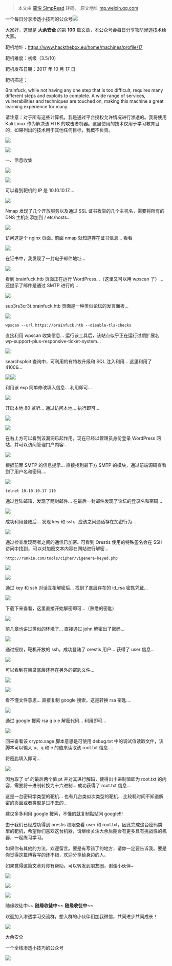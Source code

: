 > 本文由 [简悦 SimpRead](http://ksria.com/simpread/) 转码， 原文地址 [mp.weixin.qq.com](https://mp.weixin.qq.com/s/d6f8vhFi3OjnvhsiaklLlQ)

一个每日分享渗透小技巧的公众号![](https://mmbiz.qpic.cn/mmbiz_png/O7dWXt4o5KPTQKiaXksbZia7PmHLPX2vnCWsznInTj3b9TFYtTDIYG6lDGJZYYSv72NsVWF24Kjlo4MT29tEOQSg/640?wx_fmt=png)

  

  

大家好，这里是 **大余安全** 的第 **100** 篇文章，本公众号会每日分享攻防渗透技术给大家。

靶机地址：https://www.hackthebox.eu/home/machines/profile/17

靶机难度：初级（3.5/10）

靶机发布日期：2017 年 10 月 17 日

靶机描述：

Brainfuck, while not having any one step that is too difficult, requires many different steps and exploits to complete. A wide range of services, vulnerabilities and techniques are touched on, making this machine a great learning experience for many.

请注意：对于所有这些计算机，我是通过平台授权允许情况进行渗透的。我将使用 Kali Linux 作为解决该 HTB 的攻击者机器。这里使用的技术仅用于学习教育目的，如果列出的技术用于其他任何目标，我概不负责。

![](https://mmbiz.qpic.cn/mmbiz_png/ibqicBWEiaFhaUkEs3YhX1fKvaBcTc3V7YooNTGXoXQEGE8V3BGstZA0g9OpLlWicaefuM0zBUvxG3mPIlLdP7vnYw/640?wx_fmt=png)

![](https://mmbiz.qpic.cn/mmbiz_png/1prMbIpCa3humOrLAChJmsjMl4Kxia7vzrQE59ny2bGibWz5Cr8YzNvia9NXzt8O2jiclnVwHYxubpFU1Q6dX9FRCQ/640?wx_fmt=png)

一、信息收集

![](https://mmbiz.qpic.cn/mmbiz_png/5PYA1G5YGGkjAN1M3sw2tjaT2EzjYhfiax6biaK6IUQxeAFY5cgZQtGqXrMp1oRbNic8EDqpxsg5BjArxBhibLM5XQ/640?wx_fmt=png)

![](https://mmbiz.qpic.cn/mmbiz_png/O7dWXt4o5KO7DtCvOXs54QvhBhaOeydRDpH5lGmtyEVpkXuGibtib9MH1XlxNqyS7DkTQXAgVPxVLmC5MGWRxEuA/640?wx_fmt=png)

可以看到靶机的 IP 是 10.10.10.17....

![](https://mmbiz.qpic.cn/mmbiz_png/O7dWXt4o5KO7DtCvOXs54QvhBhaOeydRQSBx2u5HFllveVAgnX6HR1L43M7g8yvBICat5BtL139H8lIibtiaTGaw/640?wx_fmt=png)

Nmap 发现了几个开放服务以及通过 SSL 证书枚举的几个主机名，需要将所有的 DNS 主机名添加到 / etc/hosts...

![](https://mmbiz.qpic.cn/mmbiz_png/O7dWXt4o5KO7DtCvOXs54QvhBhaOeydRBDBhEnmHW6BdwpciaRdFgljFRNzoksuicVxFC6LDmbba0N6Eicy2hn6uQ/640?wx_fmt=png)

访问这是个 nginx 页面.. 前面 nmap 就知道存在证书信息... 看看

![](https://mmbiz.qpic.cn/mmbiz_png/O7dWXt4o5KO7DtCvOXs54QvhBhaOeydRsDMDmzkJM0ICKoTaAljB8ic6mkWwkSibiaRBStzNuoe731MUIH5TltNiaQ/640?wx_fmt=png)

在证书中，我发现了一封电子邮件地址...

![](https://mmbiz.qpic.cn/mmbiz_png/O7dWXt4o5KO7DtCvOXs54QvhBhaOeydRWiazrmmTTSdawgwlWn6PXQD0kShYl9l3bIvDib9MxyWVsempq9WSWOkA/640?wx_fmt=png)

看到 brainfuck.htb 页面正在运行 WordPress...（这里又可以用 wpscan 了）... 还提示了邮件是通过 SMTP 进行的...

![](https://mmbiz.qpic.cn/mmbiz_png/O7dWXt4o5KO7DtCvOXs54QvhBhaOeydRYFRywD684l5YaiaBfKfeGibk2icw8rYeLfP29qFHrp33t4S6oWsmmoUibw/640?wx_fmt=png)

sup3rs3cr3t.brainfuck.htb 页面是一种类似论坛的发言面板...

![](https://mmbiz.qpic.cn/mmbiz_png/O7dWXt4o5KO7DtCvOXs54QvhBhaOeydRmmcrBxzClrZ0Kn3XbHcITFpHxc5liaiagLriaicfGmbQn29ymQQMW0Ojibw/640?wx_fmt=png)

```
wpscan --url https://brainfuck.htb --disable-tls-checks
```

直接利用 wpscan 收集信息... 运行该工具后，该站点似乎正在运行过期扩展名 wp-support-plus-responsive-ticket-system...

![](https://mmbiz.qpic.cn/mmbiz_png/O7dWXt4o5KO7DtCvOXs54QvhBhaOeydRuvaH0uL3siblYa3SviaHShg3gKibERibHH0MK6eVG2emC0XctAv30oLDzQ/640?wx_fmt=png)

searchsploit 查询中，可利用的有特权升级和 SQL 注入利用... 这里利用了 41006...

![](https://mmbiz.qpic.cn/mmbiz_png/O7dWXt4o5KO7DtCvOXs54QvhBhaOeydRH1HCeM5V2y290JcH4YYTlwrUibXHAhFPZbRwBAfTq4TLeZI7icI1YFgw/640?wx_fmt=png)![](https://mmbiz.qpic.cn/mmbiz_png/O7dWXt4o5KO7DtCvOXs54QvhBhaOeydRrHoZanhJxT3r3l5icicBqZdW59w6IvQSXdVXKUaicoHlwdVbsOPbKNL8A/640?wx_fmt=png)

利用该 exp 简单修改填入信息... 利用即可...

![](https://mmbiz.qpic.cn/mmbiz_png/O7dWXt4o5KO7DtCvOXs54QvhBhaOeydRicJralw39bfN6Eo6Zk5czvocace54EicL21yHrst5wEd6f6ZTV8kCf9w/640?wx_fmt=png)

开启本地 80 监听... 通过访问本地... 执行即可...

![](https://mmbiz.qpic.cn/mmbiz_png/O7dWXt4o5KO7DtCvOXs54QvhBhaOeydRt16OEAhdjVCQVQuicgsyZsaYSLqgAPRITibibv7aVpjo0RnRbRkJgQDWg/640?wx_fmt=png)

![](https://mmbiz.qpic.cn/mmbiz_png/O7dWXt4o5KO7DtCvOXs54QvhBhaOeydRyKSaDWHQcLOVk2tXfpLfYqyw6m3qAEwcw77JgBCumicY7T4DwxibICYQ/640?wx_fmt=png)

在右上方可以看到该漏洞已起作用，现在已经以管理员身份登录 WordPress 网站，并可以访问管理门户内容...

![](https://mmbiz.qpic.cn/mmbiz_png/O7dWXt4o5KO7DtCvOXs54QvhBhaOeydRgpicmZOUicgf3vVCIecibjZ7ibBphHLg0dWxRLibBWiakxzXNLQiavIFeL1JA/640?wx_fmt=png)

根据前面 SMTP 的信息提示... 直接找到最下方 SMTP 的模块，通过前端源码查看到了用户名和密码....

![](https://mmbiz.qpic.cn/mmbiz_png/O7dWXt4o5KO7DtCvOXs54QvhBhaOeydR0tmK7rH8Qibvv4pfN2bzwHAsmjC35GJLvlov67YOUZ9Eh62eKpxSicww/640?wx_fmt=png)

```
telnet 10.10.10.17 110
```

通过登陆邮箱，发现了两封邮件... 在最后一封邮件发现了论坛的登录名和密码...

![](https://mmbiz.qpic.cn/mmbiz_png/O7dWXt4o5KO7DtCvOXs54QvhBhaOeydRmyaNZA3AGiaVhn8gxjgj8yv19zNmOibiaicJCWU8ztczale7WdJRViaHBkg/640?wx_fmt=png)

成功利用登陆后... 发现 key 和 ssh，应该之间通话存在加密行为...

![](https://mmbiz.qpic.cn/mmbiz_png/O7dWXt4o5KO7DtCvOXs54QvhBhaOeydRDMYVclDiaaYUVlkH5OMDbUCTPc19CUAicnwcvYbdaSibe4jPu2xSNmHRA/640?wx_fmt=png)

通过检查发现两者之间的通信已加密.. 可看到 Orestis 使用的特殊签名会在 SSH 访问中找到... 可以对加密文本内容在网站进行解密...

```
http://rumkin.com/tools/cipher/vigenere-keyed.php
```

![](https://mmbiz.qpic.cn/mmbiz_png/O7dWXt4o5KO7DtCvOXs54QvhBhaOeydRERxgVYAfg0nh1Q1R1D01wn0D62t6XK8ibbkLj4N0ggeByxhs31VLXhA/640?wx_fmt=png)

![](https://mmbiz.qpic.cn/mmbiz_png/O7dWXt4o5KO7DtCvOXs54QvhBhaOeydR2TicO58hKibQePiaYlhQT82icibqzjP4zxh4q5HSuo9eq9iag4tNuAFARM1g/640?wx_fmt=png)

通过 key 和 ssh 对话互相解密后... 找到了底层存在的 id_rsa 密匙凭证...

![](https://mmbiz.qpic.cn/mmbiz_png/O7dWXt4o5KO7DtCvOXs54QvhBhaOeydRQEyMP1IqfvEPTF9HicaUPYN2g9xfsKWLD3w7Cp9UhYiceR6lISEym3TA/640?wx_fmt=png)

下载下来查看，这里直接开始解密即可...（熟悉的密匙)

![](https://mmbiz.qpic.cn/mmbiz_png/O7dWXt4o5KO7DtCvOXs54QvhBhaOeydRNIpiaR8icQyBGN4bJicQMfHkJX36xbuwX5JelTTRf1bzjVpdepfia0wuzQ/640?wx_fmt=png)

前几章也讲过类似的环境了... 直接通过 john 解密出了密码...

![](https://mmbiz.qpic.cn/mmbiz_png/O7dWXt4o5KO7DtCvOXs54QvhBhaOeydREdBN16tCFpuuEnzu90LRMfiaJRBOvkcPlXbRVYvngbtxticHvZZy44Cg/640?wx_fmt=png)

通过授权，靶机开放的 ssh，成功登陆了 orestis 用户... 获得了 user 信息...

![](https://mmbiz.qpic.cn/mmbiz_png/O7dWXt4o5KO7DtCvOXs54QvhBhaOeydRgcBq68wRDZAxsG2ic2oib4pOuqTbic0ZVfPJUWxcpGRKXoHaBuqRIyuIw/640?wx_fmt=png)

可以看到在目录底层还存在另外的密匙文件...

![](https://mmbiz.qpic.cn/mmbiz_png/O7dWXt4o5KO7DtCvOXs54QvhBhaOeydRG4z7DtdHibicgQKVpxJsWQ9UBvoD4tIt9lBDC83Bwiaich1SyESgLticn7w/640?wx_fmt=png)

![](https://mmbiz.qpic.cn/mmbiz_png/O7dWXt4o5KO7DtCvOXs54QvhBhaOeydRmgIWc5B2PVFTAh3NtcsvWLqicMsuLiaYcE8NM4kRQjMfV2BjlSEavuOw/640?wx_fmt=png)

看不懂文件意思... 直接复制 google 搜索，这是转换 rsa 密匙....

![](https://mmbiz.qpic.cn/mmbiz_png/O7dWXt4o5KO7DtCvOXs54QvhBhaOeydRiatCyXOlvic5iaMicokR2OmxXNfAdp3QCV6atErIMePOicKlzKZkV3n0xFA/640?wx_fmt=png)

通过 google 搜索 rsa q p e 解密代码... 利用即可...

![](https://mmbiz.qpic.cn/mmbiz_png/O7dWXt4o5KO7DtCvOXs54QvhBhaOeydRibutJxhJcib1DCXevgKPSlfPH5mTWopRUHu5gqVFuticicdo4wKadrYRrw/640?wx_fmt=png)

回来查看该 crypto.sage 脚本意思是可使用 debug.txt 中的调试值读取文件，该脚本可以输入 p、q 和 e 的值来读取该 root.txt 信息....

将密匙填入即可...

![](https://mmbiz.qpic.cn/mmbiz_png/O7dWXt4o5KO7DtCvOXs54QvhBhaOeydRO3e8gkHotbwlhAHrr6kWVgOYX3TnAnzSh9H61ibwAoF9T7XRNQD3Ruw/640?wx_fmt=png)

因为取了 of 的最后两个值 pt 并对其进行解码，使得出十进制值即为 root.txt 的内容，需要将十进制转换为十六进制... 成功获得了 root.txt 信息...

  

这是一台密码学类型的靶机... 也有几台类似次类型的靶机... 比较耗时间不知道解密的页面或者类型是过不去的...

建议多多利用 google 搜索，不懂的就复制黏贴问 google!!!

由于我们已经成功得到 orestis 权限查看 user 和 root.txt，因此完成这台密码类型的靶机，希望你们喜欢这台机器，请继续关注大余后期会有更多具有挑战性的机器，一起练习学习。

如果你有其他的方法，欢迎留言。要是有写错了的地方，请你一定要告诉我。要是你觉得这篇博客写的还不错，欢迎分享给身边的人。

如果觉得这篇文章对你有帮助，可以转发到朋友圈，谢谢小伙伴~

![](https://mmbiz.qpic.cn/mmbiz_png/c5xrRn4430AnqkfAJc38Vpnc5XiaADLTjiciciaibYU4EHw3Nuh7YMtuB0hz3sb8Em9iatt5skAsibuuysPLdLY5LtWOw/640?wx_fmt=png)

![](https://mmbiz.qpic.cn/mmbiz_png/p3lIbvldZiabdI5iaCb3icRhtygUuo2sp6Hcdq0ANlpy5W3gL628uq032jsoVnGnl6HdGrgDXjfazFtkp6IInibDdQ/640?wx_fmt=png)

![](https://mmbiz.qpic.cn/mmbiz_png/O7dWXt4o5KPqjaFWwyrrhiciahSpOibxqKvSIFX0iaPcG00CjYIwQDwIDeIicmFMlOVNyhWYVSE8pJK566UK3YOUNWQ/640?wx_fmt=png)

随缘收徒中~~ **随缘收徒中~~** **随缘收徒中~~**

欢迎加入渗透学习交流群，想入群的小伙伴们加我微信，共同进步共同成长！

![](https://mmbiz.qpic.cn/mmbiz_png/ndicuTO22p6ibN1yF91ZicoggaJJZX3vQ77Vhx81O5GRyfuQoBRjpaUyLOErsSo8PwNYlT1XzZ6fbwQuXBRKf4j3Q/640?wx_fmt=png)  

大余安全

一个全栈渗透小技巧的公众号

![](https://mmbiz.qpic.cn/mmbiz_png/O7dWXt4o5KPTQKiaXksbZia7PmHLPX2vnCSsnsc7MHh257oYRic1MOT8qibABNUEnTq9DUL7QBwnS52EheJf4m8iaTQ/640?wx_fmt=png)